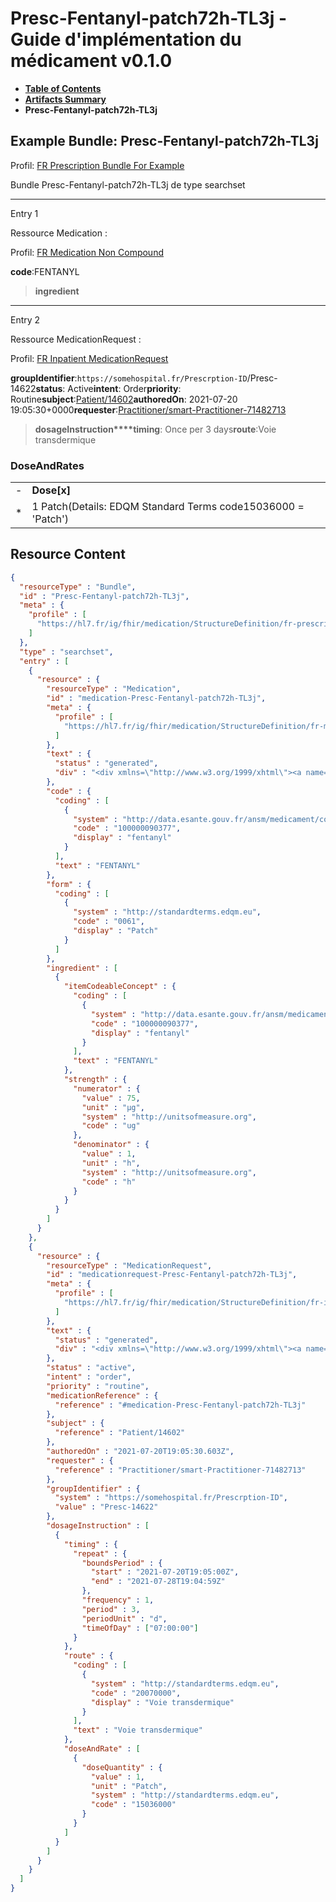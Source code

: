 # Presc-Fentanyl-patch72h-TL3j - Guide d'implémentation du médicament v0.1.0

* [**Table of Contents**](toc.md)
* [**Artifacts Summary**](artifacts.md)
* **Presc-Fentanyl-patch72h-TL3j**

## Example Bundle: Presc-Fentanyl-patch72h-TL3j

Profil: [FR Prescription Bundle For Example](StructureDefinition-fr-prescription-bundle-for-example.md)

Bundle Presc-Fentanyl-patch72h-TL3j de type searchset

-------

Entry 1

Ressource Medication :

> 

Profil: [FR Medication Non Compound](StructureDefinition-fr-medication-noncompound.md)

**code**:FENTANYL
> **ingredient**

-------

Entry 2

Ressource MedicationRequest :

> 

Profil: [FR Inpatient MedicationRequest](StructureDefinition-fr-inpatient-medicationrequest.md)

**groupIdentifier**:`https://somehospital.fr/Prescrption-ID`/Presc-14622**status**: Active**intent**: Order**priority**: Routine**subject**:[Patient/14602](Patient/14602)**authoredOn**: 2021-07-20 19:05:30+0000**requester**:[Practitioner/smart-Practitioner-71482713](Practitioner/smart-Practitioner-71482713)
> **dosageInstruction****timing**: Once per 3 days**route**:Voie transdermique

### DoseAndRates

| | |
| :--- | :--- |
| - | **Dose[x]** |
| * | 1 Patch(Details: EDQM Standard Terms code15036000 = 'Patch') |





## Resource Content

```json
{
  "resourceType" : "Bundle",
  "id" : "Presc-Fentanyl-patch72h-TL3j",
  "meta" : {
    "profile" : [
      "https://hl7.fr/ig/fhir/medication/StructureDefinition/fr-prescription-bundle-for-example"
    ]
  },
  "type" : "searchset",
  "entry" : [
    {
      "resource" : {
        "resourceType" : "Medication",
        "id" : "medication-Presc-Fentanyl-patch72h-TL3j",
        "meta" : {
          "profile" : [
            "https://hl7.fr/ig/fhir/medication/StructureDefinition/fr-medication-noncompound"
          ]
        },
        "text" : {
          "status" : "generated",
          "div" : "<div xmlns=\"http://www.w3.org/1999/xhtml\"><a name=\"Medication_medication-Presc-Fentanyl-patch72h-TL3j\"> </a><p class=\"res-header-id\"><b>Narratif généré : Médication medication-Presc-Fentanyl-patch72h-TL3j</b></p><a name=\"medication-Presc-Fentanyl-patch72h-TL3j\"> </a><a name=\"hcmedication-Presc-Fentanyl-patch72h-TL3j\"> </a><div style=\"display: inline-block; background-color: #d9e0e7; padding: 6px; margin: 4px; border: 1px solid #8da1b4; border-radius: 5px; line-height: 60%\"><p style=\"margin-bottom: 0px\"/><p style=\"margin-bottom: 0px\">Profil: <a href=\"StructureDefinition-fr-medication-noncompound.html\">FR Medication Non Compound</a></p></div><p><b>code</b>: <span title=\"Codes:{http://data.esante.gouv.fr/ansm/medicament/codeSMS 100000090377}\">FENTANYL</span></p><p><b>form</b>: <span title=\"Codes:{http://standardterms.edqm.eu 0061}\">Patch</span></p><h3>Ingredients</h3><table class=\"grid\"><tr><td style=\"display: none\">-</td><td><b>Item[x]</b></td><td><b>Strength</b></td></tr><tr><td style=\"display: none\">*</td><td><span title=\"Codes:{http://data.esante.gouv.fr/ansm/medicament/codeSMS 100000090377}\">FENTANYL</span></td><td>75 µg<span style=\"background: LightGoldenRodYellow\"> (Details: UCUM  codeug = 'ug')</span>/1 h<span style=\"background: LightGoldenRodYellow\"> (Details: UCUM  codeh = 'h')</span></td></tr></table></div>"
        },
        "code" : {
          "coding" : [
            {
              "system" : "http://data.esante.gouv.fr/ansm/medicament/codeSMS",
              "code" : "100000090377",
              "display" : "fentanyl"
            }
          ],
          "text" : "FENTANYL"
        },
        "form" : {
          "coding" : [
            {
              "system" : "http://standardterms.edqm.eu",
              "code" : "0061",
              "display" : "Patch"
            }
          ]
        },
        "ingredient" : [
          {
            "itemCodeableConcept" : {
              "coding" : [
                {
                  "system" : "http://data.esante.gouv.fr/ansm/medicament/codeSMS",
                  "code" : "100000090377",
                  "display" : "fentanyl"
                }
              ],
              "text" : "FENTANYL"
            },
            "strength" : {
              "numerator" : {
                "value" : 75,
                "unit" : "µg",
                "system" : "http://unitsofmeasure.org",
                "code" : "ug"
              },
              "denominator" : {
                "value" : 1,
                "unit" : "h",
                "system" : "http://unitsofmeasure.org",
                "code" : "h"
              }
            }
          }
        ]
      }
    },
    {
      "resource" : {
        "resourceType" : "MedicationRequest",
        "id" : "medicationrequest-Presc-Fentanyl-patch72h-TL3j",
        "meta" : {
          "profile" : [
            "https://hl7.fr/ig/fhir/medication/StructureDefinition/fr-inpatient-medicationrequest"
          ]
        },
        "text" : {
          "status" : "generated",
          "div" : "<div xmlns=\"http://www.w3.org/1999/xhtml\"><a name=\"MedicationRequest_medicationrequest-Presc-Fentanyl-patch72h-TL3j\"> </a><p class=\"res-header-id\"><b>Narratif généré : PrescriptionMédicamenteuseTODO medicationrequest-Presc-Fentanyl-patch72h-TL3j</b></p><a name=\"medicationrequest-Presc-Fentanyl-patch72h-TL3j\"> </a><a name=\"hcmedicationrequest-Presc-Fentanyl-patch72h-TL3j\"> </a><div style=\"display: inline-block; background-color: #d9e0e7; padding: 6px; margin: 4px; border: 1px solid #8da1b4; border-radius: 5px; line-height: 60%\"><p style=\"margin-bottom: 0px\"/><p style=\"margin-bottom: 0px\">Profil: <a href=\"StructureDefinition-fr-inpatient-medicationrequest.html\">FR Inpatient MedicationRequest</a></p></div><p><b>status</b>: Active</p><p><b>intent</b>: Order</p><p><b>priority</b>: Routine</p><p><b>medication</b>: <code>#medication-Presc-Fentanyl-patch72h-TL3j</code></p><p><b>subject</b>: <a href=\"Patient/14602\">Patient/14602</a></p><p><b>authoredOn</b>: 2021-07-20 19:05:30+0000</p><p><b>requester</b>: <a href=\"Practitioner/smart-Practitioner-71482713\">Practitioner/smart-Practitioner-71482713</a></p><p><b>groupIdentifier</b>: <code>https://somehospital.fr/Prescrption-ID</code>/Presc-14622</p><blockquote><p><b>dosageInstruction</b></p><p><b>timing</b>: Once per 3 days</p><p><b>route</b>: <span title=\"Codes:{http://standardterms.edqm.eu 20070000}\">Voie transdermique</span></p><h3>DoseAndRates</h3><table class=\"grid\"><tr><td style=\"display: none\">-</td><td><b>Dose[x]</b></td></tr><tr><td style=\"display: none\">*</td><td>1 Patch<span style=\"background: LightGoldenRodYellow\"> (Details: EDQM Standard Terms  code15036000 = 'Patch')</span></td></tr></table></blockquote></div>"
        },
        "status" : "active",
        "intent" : "order",
        "priority" : "routine",
        "medicationReference" : {
          "reference" : "#medication-Presc-Fentanyl-patch72h-TL3j"
        },
        "subject" : {
          "reference" : "Patient/14602"
        },
        "authoredOn" : "2021-07-20T19:05:30.603Z",
        "requester" : {
          "reference" : "Practitioner/smart-Practitioner-71482713"
        },
        "groupIdentifier" : {
          "system" : "https://somehospital.fr/Prescrption-ID",
          "value" : "Presc-14622"
        },
        "dosageInstruction" : [
          {
            "timing" : {
              "repeat" : {
                "boundsPeriod" : {
                  "start" : "2021-07-20T19:05:00Z",
                  "end" : "2021-07-28T19:04:59Z"
                },
                "frequency" : 1,
                "period" : 3,
                "periodUnit" : "d",
                "timeOfDay" : ["07:00:00"]
              }
            },
            "route" : {
              "coding" : [
                {
                  "system" : "http://standardterms.edqm.eu",
                  "code" : "20070000",
                  "display" : "Voie transdermique"
                }
              ],
              "text" : "Voie transdermique"
            },
            "doseAndRate" : [
              {
                "doseQuantity" : {
                  "value" : 1,
                  "unit" : "Patch",
                  "system" : "http://standardterms.edqm.eu",
                  "code" : "15036000"
                }
              }
            ]
          }
        ]
      }
    }
  ]
}

```
